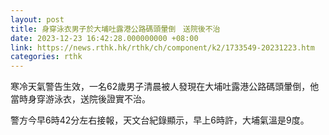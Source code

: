 ```yaml
---
layout: post
title: 身穿泳衣男子於大埔吐露港公路碼頭暈倒　送院後不治
date: 2023-12-23 16:42:28.000000000 +08:00
link: https://news.rthk.hk/rthk/ch/component/k2/1733549-20231223.htm
categories: rthk
---
```


寒冷天氣警告生效，一名62歲男子清晨被人發現在大埔吐露港公路碼頭暈倒，他當時身穿游泳衣，送院後證實不治。

警方今早6時42分左右接報，天文台紀錄顯示，早上6時許，大埔氣溫是9度。
